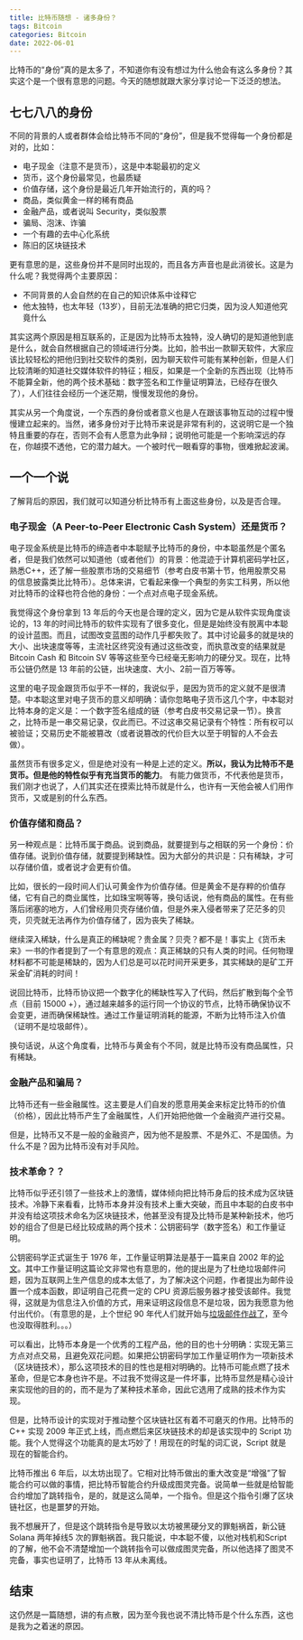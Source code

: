```yaml
---
title: 比特币随想 - 诸多身份？
tags: Bitcoin
categories: Bitcoin
date: 2022-06-01
---
```


比特币的“身份”真的是太多了，不知道你有没有想过为什么他会有这么多身份？其实这个是一个很有意思的问题。今天的随想就跟大家分享讨论一下泛泛的想法。

## 七七八八的身份

不同的背景的人或者群体会给比特币不同的“身份”，但是我不觉得每一个身份都是对的，比如：

- 电子现金（注意不是货币），这是中本聪最初的定义
- 货币，这个身份最常见，也最质疑
- 价值存储，这个身份是最近几年开始流行的，真的吗？
- 商品，类似黄金一样的稀有商品
- 金融产品，或者说叫 Security，类似股票
- 骗局、泡沫、诈骗
- 一个有趣的去中心化系统
- 陈旧的区块链技术

更有意思的是，这些身份并不是同时出现的，而且各方声音也是此消彼长。这是为什么呢？我觉得两个主要原因：

- 不同背景的人会自然的在自己的知识体系中诠释它
- 他太独特，也太年轻（13岁），目前无法准确的把它归类，因为没人知道他究竟什么

其实这两个原因是相互联系的，正是因为比特币太独特，没人确切的是知道他到底是什么，就会自然根据自己的领域进行分类。比如，脸书出一款聊天软件，大家应该比较轻松的把他归到社交软件的类别，因为聊天软件可能有某种创新，但是人们比较清晰的知道社交媒体软件的特征；相反，如果是一个全新的东西出现（比特币不能算全新，他的两个技术基础：数字签名和工作量证明算法，已经存在很久了），人们往往会经历一个迷茫期，慢慢发现他的身份。

其实从另一个角度说，一个东西的身份或者意义也是人在跟该事物互动的过程中慢慢建立起来的。当然，诸多身份对于比特币来说是非常有利的，这说明它是一个独特且重要的存在，否则不会有人愿意为此争辩；说明他可能是一个影响深远的存在，你越摸不透他，它的潜力越大。一个被时代一眼看穿的事物，很难掀起波澜。

## 一个一个说

了解背后的原因，我们就可以知道分析比特币有上面这些身份，以及是否合理。

### 电子现金（A Peer-to-Peer Electronic Cash System）还是货币？

电子现金系统是比特币的缔造者中本聪赋予比特币的身份，中本聪虽然是个匿名者，但是我们依然可以知道他（或者他们）的背景：他混迹于计算机密码学社区，熟悉C++，还了解一些股票市场的交易细节（参考白皮书第十节，他用股票交易的信息披露类比比特币）。总体来讲，它看起来像一个典型的务实工科男，所以他对比特币的诠释也符合他的身份：一个点对点电子现金系统。

我觉得这个身份拿到 13 年后的今天也是合理的定义，因为它是从软件实现角度谈论的，13 年的时间比特币的软件实现有了很多变化，但是是始终没有脱离中本聪的设计蓝图。而且，试图改变蓝图的动作几乎都失败了。其中讨论最多的就是块的大小、出块速度等等，主流社区终究没有通过这些改变，而执意改变的结果就是 Bitcoin Cash 和 Bitcoin SV 等等这些至今已经毫无影响力的硬分叉。现在，比特币公链仍然是 13 年前的公链，出块速度、大小、2前一百万等等。

这里的电子现金跟货币似乎不一样的，我说似乎，是因为货币的定义就不是很清楚。中本聪这里对电子货币的意义却明确：请你忽略电子货币这几个字，中本聪对比特本身的定义是：一个数字签名组成的链（参考白皮书交易记录一节）。换言之，比特币是一串交易记录，仅此而已。不过这串交易记录有个特性：所有权可以被验证；交易历史不能被篡改（或者说篡改的代价巨大以至于明智的人不会去做）。

虽然货币有很多定义，但是绝对没有一种是上述的定义。**所以，我认为比特币不是货币。但是他的特性似乎有充当货币的能力**。 有能力做货币，不代表他是货币，我们刚才也说了，人们其实还在摸索比特币就是什么，也许有一天他会被人们用作货币，又或是别的什么东西。

### 价值存储和商品？

另一种观点是：比特币属于商品。说到商品，就要提到与之相联的另一个身份：价值存储。说到价值存储，就要提到稀缺性。因为大部分的共识是：只有稀缺，才可以存储价值，或者说才会更有价值。

比如，很长的一段时间人们认可黄金作为价值存储。但是黄金不是存粹的价值存储，它有自己的商业属性，比如珠宝啊等等，换句话说，他有商品的属性。在有些落后闭塞的地方，人们曾经用贝壳存储价值，但是外来入侵者带来了茫茫多的贝壳，贝壳就无法再作为价值存储了，因为丧失了稀缺。

继续深入稀缺，什么是真正的稀缺呢？贵金属？贝壳？都不是！事实上《货币未来》一书的作者提到了一个有意思的观点：真正稀缺的只有人类的时间。任何物理材料都不可能是稀缺的，因为人们总是可以花时间开采更多，其实稀缺的是矿工开采金矿消耗的时间！

说回比特币，比特币协议把一个数字化的稀缺性写入了代码，然后扩散到每个全节点（目前 15000 +），通过越来越多的运行同一个协议的节点，比特币确保协议不会变更，进而确保稀缺性。通过工作量证明消耗的能源，不断为比特币注入价值（证明不是垃圾邮件）。

换句话说，从这个角度看，比特币与黄金有个不同，就是比特币没有商品属性，只有稀缺。

### 金融产品和骗局？

比特币还有一些金融属性。这主要是人们自发的愿意用美金来标定比特币的价值（价格），因此比特币产生了金融属性，人们开始把他做一个金融资产进行交易。

但是，比特币又不是一般的金融资产，因为他不是股票、不是外汇、不是国债。为什么不是？因为比特币没有对手风险。

### 技术革命？？

比特币似乎还引领了一些技术上的激情，媒体倾向把比特币身后的技术成为区块链技术。冷静下来看看，比特币本身并没有技术上重大突破，而且中本聪的白皮书中并没有给这项技术命名为区块链技术，他甚至没有提及比特币是某种新技术，他巧妙的组合了但是已经比较成熟的两个技术：公钥密码学（数字签名）和工作量证明。

公钥密码学正式诞生于 1976 年，工作量证明算法是基于一篇来自 2002 年的[论文](http://www.hashcash.org/papers/hashcash.pdf)。其中工作量证明这篇论文非常也有意思的，他的提出是为了杜绝垃圾邮件问题，因为互联网上生产信息的成本太低了，为了解决这个问题，作者提出为邮件设置一个成本函数，即证明自己花费一定的 CPU 资源后服务器才接受该邮件。我觉得，这就是为信息注入价值的方式，用来证明这段信息不是垃圾，因为我愿意为他付出代价。（有意思的是，上个世纪 90 年代人们就开始与[垃圾邮件作战了](https://dl.acm.org/doi/10.5555/646757.705669)，至今也没取得胜利。。。）

可以看出，比特币本身是一个优秀的工程产品，他的目的也十分明确：实现无第三方点对点交易，且避免双花问题。如果把公钥密码学加工作量证明作为一项新技术（区块链技术），那么这项技术的目的性也是相对明确的。比特币可能点燃了技术革命，但是它本身也许不是。不过我不觉得这是一件坏事，比特币显然是精心设计来实现他的目的的，而不是为了某种技术革命，因此它选用了成熟的技术作为实现。

但是，比特币设计的实现对于推动整个区块链社区有着不可磨灭的作用。比特币的 C++ 实现 2009 年正式上线，而点燃后来区块链技术的却是该实现中的 Script 功能。我个人觉得这个功能真的是太巧妙了！用现在的时髦的词汇说，Script 就是现在的智能合约。

比特币推出 6 年后，以太坊出现了。它相对比特币做出的重大改变是“增强”了智能合约可以做的事情，把比特币智能合约升级成图灵完备。说简单一些就是给智能合约增加了跳转指令，是的，就是这么简单，一个指令。但是这个指令引爆了区块链社区，也是噩梦的开始。

我不想展开了，但是这个跳转指令是导致以太坊被黑硬分叉的罪魁祸首，新公链 Solana 两年掉线5 次的罪魁祸首。我只能说，中本聪不傻，以他对栈机和Script的了解，他不会不清楚增加一个跳转指令可以做成图灵完备，所以他选择了图灵不完备，事实也证明了，比特币 13 年从未离线。

## 结束

这仍然是一篇随想，讲的有点散，因为至今我也说不清比特币是个什么东西，这也是我为之着迷的原因。